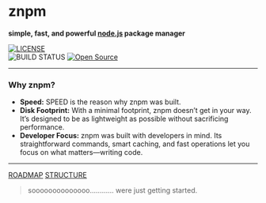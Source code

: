 # znpm

**simple, fast, and powerful [node.js](https://nodejs.org/) package manager**

[![LICENSE](https://img.shields.io/badge/license-MIT-brightgreen.svg)](https://github.com/aliel0malki/znpm/blob/main/LICENSE)  
![BUILD STATUS](https://github.com/aliel0malki/znpm/actions/workflows/release.yml/badge.svg)
[![Open Source](https://img.shields.io/badge/Open%20Source-yes-green.svg)](https://github.com/aliel0malki/znpm)

---

### Why znpm?

- **Speed:** SPEED is the reason why znpm was built.
- **Disk Footprint:** With a minimal footprint, znpm doesn’t get in your way. It’s designed to be as lightweight as possible without sacrificing performance.
- **Developer Focus:** znpm was built with developers in mind. Its straightforward commands, smart caching, and fast operations let you focus on what matters—writing code.
  
---

[ROADMAP](https://github.com/aliel0malki/znpm/blob/main/ROADMAP.md)
[STRUCTURE](https://github.com/aliel0malki/znpm/blob/main/STRUCTURE.md)

> soooooooooooooo............ were just getting started.
